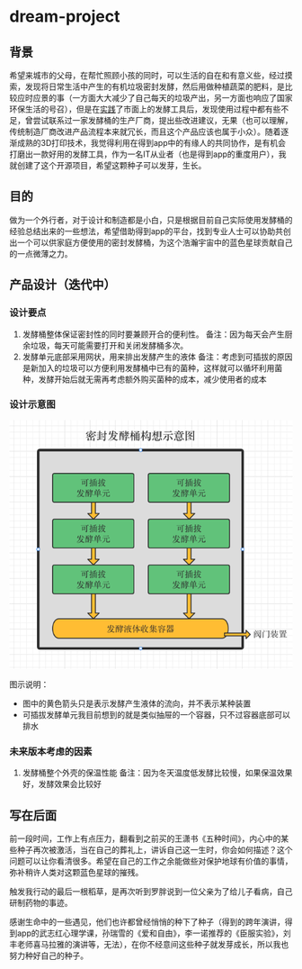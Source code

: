 # dream-project

## 背景

希望来城市的父母，在帮忙照顾小孩的同时，可以生活的自在和有意义些，经过摸索，发现将日常生活中产生的有机垃圾密封发酵，然后用做种植蔬菜的肥料，是比较应时应景的事（一方面大大减少了自己每天的垃圾产出，另一方面也响应了国家环保生活的号召），但是在[实践](my-practical/楼顶阳台发酵种植.md)了市面上的发酵工具后，发现使用过程中都有些不足，曾尝试联系过一家发酵桶的生产厂商，提出些改进建议，无果（也可以理解，传统制造厂商改进产品流程本来就冗长，而且这个产品应该也属于小众）。随着逐渐成熟的3D打印技术，我觉得利用在得到app中的有缘人的共同协作，是有机会打磨出一款好用的发酵工具，作为一名IT从业者（也是得到app的重度用户），我就创建了这个开源项目，希望这颗种子可以发芽，生长。

## 目的

做为一个外行者，对于设计和制造都是小白，只是根据目前自己实际使用发酵桶的经验总结出来的一些想法，希望借助得到app的平台，找到专业人士可以协助共创出一个可以供家庭方便使用的密封发酵桶，为这个浩瀚宇宙中的蓝色星球贡献自己的一点微薄之力。


## 产品设计（迭代中）



### 设计要点

1. 发酵桶整体保证密封性的同时要兼顾开合的便利性。
   备注：因为每天会产生厨余垃圾，每天可能需要打开和关闭发酵桶多次。
2. 发酵单元底部采用网状，用来排出发酵产生的液体
   备注：考虑到可插拔的原因是新加入的垃圾可以方便利用发酵桶中已有的菌种，这样就可以循坏利用菌种，发酵开始后就无需再考虑额外购买菌种的成本，减少使用者的成本

### 设计示意图

![1664001221538](image/README/1664001221538.png)

图示说明：

- 图中的黄色箭头只是表示发酵产生液体的流向，并不表示某种装置
- 可插拔发酵单元我目前想到的就是类似抽屉的一个容器，只不过容器底部可以排水


### 未来版本考虑的因素

1. 发酵桶整个外壳的保温性能
   备注：因为冬天温度低发酵比较慢，如果保温效果好，发酵效果会比较好


## 写在后面

前一段时间，工作上有点压力，翻看到之前买的王潇书《五种时间》，内心中的某些种子再次被激活，当在自己的葬礼上，讲诉自己这一生时，你会如何描述？这个问题可以让你看清很多。希望在自己的工作之余能做些对保护地球有价值的事情，弥补稍许人类对这颗蓝色星球的摧残。

触发我行动的最后一根稻草，是再次听到罗胖说到一位父亲为了给儿子看病，自己研制药物的事迹。

感谢生命中的一些遇见，他们也许都曾经悄悄的种下了种子（得到的跨年演讲，得到app的武志红心理学课，孙瑞雪的《爱和自由》，李一诺推荐的《臣服实验》，刘丰老师喜马拉雅的演讲等，无法），在你不经意间这些种子就发芽成长，所以我也努力种好自己的种子。

